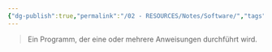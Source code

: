 ```yaml
---
{"dg-publish":true,"permalink":"/02 - RESOURCES/Notes/Software/","tags":["informatik"],"noteIcon":"","updated":"2024-11-08T15:30:07.000+01:00"}
---
```


> Ein Programm, der eine oder mehrere Anweisungen durchführt wird.